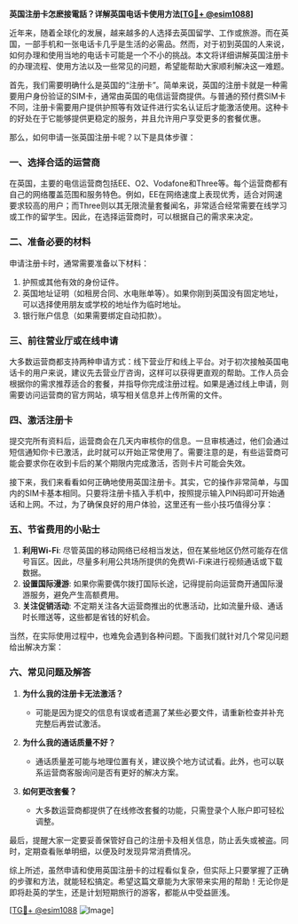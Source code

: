 **英国注册卡怎麽接電話？详解英国电话卡使用方法[[TG💪+ @esim1088](https://t.me/s/esim1088)]**

近年来，随着全球化的发展，越来越多的人选择去英国留学、工作或旅游。而在英国，一部手机和一张电话卡几乎是生活的必需品。然而，对于初到英国的人来说，如何办理和使用当地的电话卡可能是一个不小的挑战。本文将详细讲解英国注册卡的办理流程、使用方法以及一些常见的问题，希望能帮助大家顺利解决这一难题。

首先，我们需要明确什么是英国的“注册卡”。简单来说，英国的注册卡就是一种需要用户身份验证的SIM卡，通常由英国的电信运营商提供。与普通的预付费SIM卡不同，注册卡需要用户提供护照等有效证件进行实名认证后才能激活使用。这种卡的好处在于它能够提供更稳定的服务，并且允许用户享受更多的套餐优惠。

那么，如何申请一张英国注册卡呢？以下是具体步骤：

### **一、选择合适的运营商**
在英国，主要的电信运营商包括EE、O2、Vodafone和Three等。每个运营商都有自己的网络覆盖范围和服务特色。例如，EE在网络速度上表现优秀，适合对网速要求较高的用户；而Three则以其无限流量套餐闻名，非常适合经常需要在线学习或工作的留学生。因此，在选择运营商时，可以根据自己的需求来决定。

### **二、准备必要的材料**
申请注册卡时，通常需要准备以下材料：
1. 护照或其他有效的身份证件。
2. 英国地址证明（如租房合同、水电账单等）。如果你刚到英国没有固定地址，可以选择使用朋友或学校的地址作为临时地址。
3. 银行账户信息（如果需要绑定自动扣款）。

### **三、前往营业厅或在线申请**
大多数运营商都支持两种申请方式：线下营业厅和线上平台。对于初次接触英国电话卡的用户来说，建议先去营业厅咨询，这样可以获得更直观的帮助。工作人员会根据你的需求推荐适合的套餐，并指导你完成注册过程。如果是通过线上申请，则需要访问运营商的官方网站，填写相关信息并上传所需的文件。

### **四、激活注册卡**
提交完所有资料后，运营商会在几天内审核你的信息。一旦审核通过，他们会通过短信通知你卡已激活，此时就可以开始正常使用了。需要注意的是，有些运营商可能会要求你在收到卡后的某个期限内完成激活，否则卡片可能会失效。

接下来，我们来看看如何正确地使用英国注册卡。其实，它的操作非常简单，与国内的SIM卡基本相同。只要将注册卡插入手机中，按照提示输入PIN码即可开始通话和上网。不过，为了确保良好的用户体验，这里还有一些小技巧值得分享：

### **五、节省费用的小贴士**
1. **利用Wi-Fi**: 尽管英国的移动网络已经相当发达，但在某些地区仍然可能存在信号盲区。因此，尽量多利用公共场所提供的免费Wi-Fi来进行视频通话或下载数据。
2. **设置国际漫游**: 如果你需要偶尔拨打国际长途，记得提前向运营商开通国际漫游服务，避免产生高额费用。
3. **关注促销活动**: 不定期关注各大运营商推出的优惠活动，比如流量升级、通话时长赠送等，这些都是省钱的好机会。

当然，在实际使用过程中，也难免会遇到各种问题。下面我们就针对几个常见问题给出解决方案：

### **六、常见问题及解答**
1. **为什么我的注册卡无法激活？**
   - 可能是因为提交的信息有误或者遗漏了某些必要文件，请重新检查并补充完整后再尝试激活。
   
2. **为什么我的通话质量不好？**
   - 通话质量差可能与地理位置有关，建议换个地方试试看。此外，也可以联系运营商客服询问是否有更好的解决方案。

3. **如何更改套餐？**
   - 大多数运营商都提供了在线修改套餐的功能，只需登录个人账户即可轻松调整。

最后，提醒大家一定要妥善保管好自己的注册卡及相关信息，防止丢失或被盗。同时，定期查看账单明细，以便及时发现异常消费情况。

综上所述，虽然申请和使用英国注册卡的过程看似复杂，但实际上只要掌握了正确的步骤和方法，就能轻松搞定。希望这篇文章能为大家带来实用的帮助！无论你是即将赴英的学生，还是计划短期旅行的游客，都能从中受益匪浅。

[[TG💪+ @esim1088](https://t.me/s/esim1088) ![Image](https://i.postimg.cc/4NQfJmqS/Snipaste-2025-05-13-00-14-12.png)]